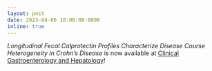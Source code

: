 ```yaml
---
layout: post
date: 2023-04-06 10:00:00-0000
inline: true
---
```


_Longitudinal Fecal Calprotectin Profiles Characterize Disease Course Heterogeneity in Crohn’s Disease_ is now available at [Clinical Gastroenterology and Hepatology](https://doi.org/10.1016/j.cgh.2023.03.026)!
